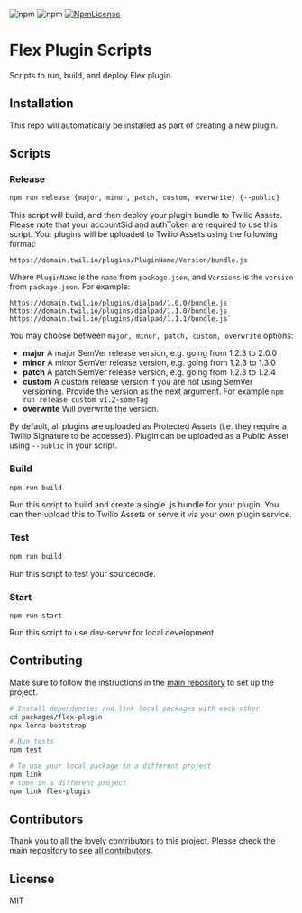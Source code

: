![npm](https://img.shields.io/npm/v/flex-plugin-scripts.svg?style=flat-square)
![npm](https://img.shields.io/npm/dt/flex-plugin-scripts.svg?style=flat-square)
[![NpmLicense](https://img.shields.io/npm/l/flex-plugin-scripts.svg?style=flat-square)](LICENSE.md)

# Flex Plugin Scripts

Scripts to run, build, and deploy Flex plugin.

## Installation

This repo will automatically be installed as part of creating a new plugin.

## Scripts

### Release

```bash
npm run release {major, minor, patch, custom, overwrite} {--public}
```

This script will build, and then deploy your plugin bundle to Twilio Assets. Please note that your accountSid and authToken are required to use this script. Your plugins will be uploaded to Twilio Assets using the following format:

```text
https://domain.twil.io/plugins/PluginName/Version/bundle.js
```

Where `PluginName` is the `name` from `package.json`, and `Versions` is the `version` from `package.json`. For example:

```text
https://domain.twil.io/plugins/dialpad/1.0.0/bundle.js
https://domain.twil.io/plugins/dialpad/1.1.0/bundle.js
https://domain.twil.io/plugins/dialpad/1.1.1/bundle.js`
```

You may choose between `major, minor, patch, custom, overwrite` options:

* **major** A major SemVer release version, e.g. going from 1.2.3 to 2.0.0
* **minor** A minor SemVer release version, e.g. going from 1.2.3 to 1.3.0
* **patch** A patch SemVer release version, e.g. going from 1.2.3 to 1.2.4
* **custom** A custom release version if you are not using SemVer versioning. Provide the version as the next argument. For example `npm run release custom v1.2-someTag`
* **overwrite** Will overwrite the version.

By default, all plugins are uploaded as Protected Assets (i.e. they require a Twilio Signature to be accessed). Plugin can be uploaded as a Public Asset using `--public` in your script.

### Build

```bash
npm run build
```

Run this script to build and create a single .js bundle for your plugin. You can then upload this to Twilio Assets or serve it via your own plugin service.

### Test

```bash
npm run build
```

Run this script to test your sourcecode.

### Start

```text
npm run start
```

Run this script to use dev-server for local development.

### 

## Contributing

Make sure to follow the instructions in the [main repository](https://github.com/twilio/flex-plugin-builder#contributing) to set up the project.

```bash
# Install dependencies and link local packages with each other
cd packages/flex-plugin
npx lerna bootstrap

# Run tests
npm test

# To use your local package in a different project
npm link
# then in a different project
npm link flex-plugin
```

## Contributors

Thank you to all the lovely contributors to this project. Please check the main repository to see [all contributors](https://github.com/twilio/flex-plugin-builder#contributors).

## License

MIT
